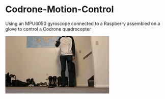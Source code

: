 # Codrone-Motion-Control
Using an MPU6050 gyroscope connected to a Raspberry assembled on a glove to control a Codrone quadrocopter

![](dronevideo.gif)
